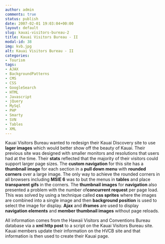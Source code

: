 ```yaml
---
author: admin
comments: true
status: publish
date: 2007-02-01 19:03:04+00:00
layout: default
slug: kauai-visitors-bureau-2
title: Kauai Visitors Bureau - II
modal-id: 38
img: kvb.jpg
alt: Kauai Visitors Bureau - II
categories:
- Tourism
tags:
- AJAX
- BackgroundPatterns
- CMS
- CSS
- GoogleSearch
- HTML
- Javascript
- jQuery
- MySql
- PHP
- Smarty
- SVN
- Tables
- XML
---
```

Kauai Visitors Bureau wanted to redesign their Kauai Discovery site to use **lager images** which would better show off the beauty of Kauai. Their previous site was designed with smaller monitors and resolutions that users had at the time. Their **stats** reflected that the majority of their visitors could support larger page sizes. The **custom navigation** for this site has a **thumbnail image** for each section in a **pull down menu** with **rounded corners** over a large image. The only way to achieve the rounded corners in all browsers including **MSIE 6** was to but the menus in **tables** and place **transparent gifs** in the corners. The **thumbnail images** for **navigation** also presented a problem with the number of**concurrent request** per page load. This was solved by using a technique called **css sprites** where the images are combined into a single image and then **background position** is used to select the image for display. **Ajax** and **iframes** are used to display **navigation elements** and **member thumbnail images** without page reloads.

All information comes from the Hawaii Visitors and Conventions Bureau database via a **xml http post** to a script on the Kauai Visitors Bureau site. Kauai members update their information on the HVCB site and that information is then used to create their Kauai page.
